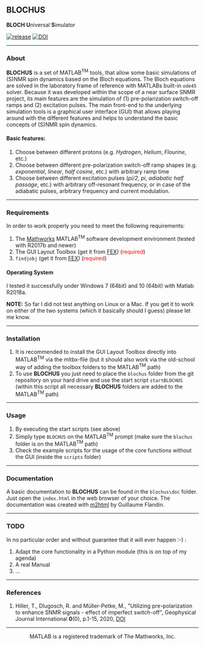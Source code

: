 ## BLOCHUS

**BLOCH** **U**niversal **S**imulator

[![release](https://img.shields.io/github/release/ThoHiller/nmr-blochus.svg)](https://github.com/ThoHiller/nmr-blochus/releases/latest)
[![DOI](https://zenodo.org/badge/264257175.svg)](https://zenodo.org/badge/latestdoi/264257175)
- - -

### About

**BLOCHUS** is a set of MATLAB<sup>TM</sup> tools, that allow some basic simulations of (S)NMR spin dynamics based on the Bloch equations. The Bloch equations are solved in the laboratory frame of reference with MATLABs built-in `ode45` solver. Because it was developed within the scope of a near surface SNMR project, its main features are the simulation of (1) pre-polarization switch-off ramps and (2) excitation pulses. The main front-end to the underlying simulation tools is a graphical user interface (GUI) that allows playing around with the different features and helps to understand the basic concepts of (S)NMR spin dynamics.

#### Basic features:
1. Choose between different protons (e.g. *Hydrogen*, *Helium*, *Flourine*, etc.)
2. Choose between different pre-polarization switch-off ramp shapes (e.g. *exponential*, *linear*, *half cosine*,  etc.) with arbitrary ramp time 
3. Choose between different excitation pulses (*pi/2*, *pi*, *adiabatic half passage*, etc.) with arbitrary off-resonant frequency, or in case of the adiabatic pulses, arbitrary frequency and current modulation.

- - -

### Requirements

In order to work properly you need to meet the following requirements:

1. The [Mathworks](https://www.mathworks.com) MATLAB<sup>TM</sup> software development environment (tested with R2017b and newer)
2. The GUI Layout Toolbox (get it from [FEX](https://de.mathworks.com/matlabcentral/fileexchange/47982-gui-layout-toolbox)) (<span style="color:red">required</span>)
3. `findjobj` (get it from [FEX](https://de.mathworks.com/matlabcentral/fileexchange/14317-findjobj-find-java-handles-of-matlab-graphic-objects)) (<span style="color:red">required</span>)

#### Operating System

I tested it successfully under Windows 7 (64bit) and 10 (64bit) with Matlab R2018a.

**NOTE:** So far I did not test anything on Linux or a Mac. If you get it to work on either of the two systems (which it basically should I guess) please let me know.

- - -

### Installation

1. It is recommended to install the GUI Layout Toolbox directly into MATLAB<sup>TM</sup> via the mltbx-file (but it should also work via the old-school way of adding the toolbox folders to the MATLAB<sup>TM</sup> path)
2. To use **BLOCHUS** you just need to place the `blochus` folder from  the git repository on your hard drive and use the start script `startBLOCHUS` (within this script all necessary **BLOCHUS** folders are added to the MATLAB<sup>TM</sup> path)

- - -

### Usage

1. By executing the start scripts (see above)
2. Simply type `BLOCHUS` on the MATLAB<sup>TM</sup> prompt (make sure the `blochus` folder is on the MATLAB<sup>TM</sup> path)
3. Check the example scripts for the usage of the core functions without the GUI (inside the `scripts` folder)

- - -

### Documentation

A basic documentation to **BLOCHUS** can be found in the `blochus\doc` folder. Just open the `index.html` in the web browser of your choice. The documentation was created with [m2html](https://www.artefact.tk/software/matlab/m2html/) by Guillaume Flandin.

- - -

### TODO

In no particular order and without guarantee that it will ever happen :-) :

1. Adapt the core functionality in a Python module (this is on top of my agenda)
2. A real Manual
3. ...

- - -

### References

1. Hiller, T., Dlugosch, R. and Müller-Petke, M., "Utilizing pre-polarization to enhance SNMR signals - effect of imperfect switch-off", Geophysical Journal International **0**(0), p.1-15, 2020, [DOI](https://doi.org/10.1093/gji/ggaa216)

- - -
<p style="text-align: center;"> MATLAB is a registered trademark of The Mathworks, Inc. </p>
